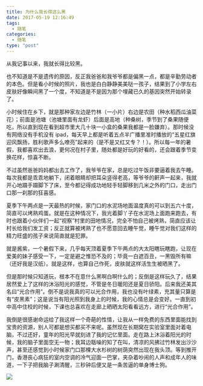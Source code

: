 ```yaml
---
title: 为什么我长得这么黑
date: 2017-05-19 12:16:49
tags:
  - 随笔
categories:
  - 随笔
type: "post"
---
```

从我记事以来，我就长得比较黑。

也不知道是不是遗传的原因，反正我爸爸和我爷爷都是偏黑一点，都是辛勤劳动者的本色。但是看小时候的照片，我也是白白静静美美哒一孩子，结果到了小学左右皮肤好像瞬间黑了一个度，不知道是不是因为那个埋藏已久的基因突然开始转录了。

<!--more-->

小时候住在乡下，就是那种家左边是竹林（一小片）右边是农田（种水稻西瓜油菜花）；前面是池塘（池塘里面有龙虾）后面是高地（种桑树，季节到了桑果随便吃，所以直到现在看到超市里大几十块一小盒的桑果我都是一脸嫌弃）。那时候没有网络没有手机没有 ipad，每天早上都是听着五点半广播里准时播放的“五星红旗迎风飘扬，胜利歌声多么嘹亮”起来的（是不是又红又专？！）。所以每一年的暑假，我都喜欢出去浪，更何况在村子里，随处都是好玩的好看的，还会跟着季节变换花样，惊喜不断。

不过虽然爸爸妈妈都出去工作了，我爷爷在家，总是吃过午饭非要逼着我去午睡。每次我都是乖乖地躺下，闭着眼睛却把耳朵竖得老高，等爷爷的鼾声一起来，我就开心地蹑手蹑脚下了床，至今都记得成功地轻手轻脚移到几米之外的门口，走出门口那一刹那的狂喜感。

夏季下午两点是一天最热的时候，家门口的水泥场地面温度真的可以到五六十度，简直可以烤熟鸡蛋。就是在这种情况下，我光着脚丫子在水泥场上面跑来跑去，有时也跟着小伙伴们一起“视察”村里的田地情况，完全不怕自己被烤熟，简直应该让村长给我们发工资；反正就算被烤熟了也不愿意回去睡午觉，睡午觉对我们这样的精力旺盛的孩子来说简直就是犯罪。

就是酱紫，一个暑假下来，几乎每天顶着夏季下午两点的大太阳瞎玩瞎跑，让现在爱美的妹子感受一下，一定是避之惟恐不及的；毕竟一白遮百丑，一黑毁所有嘛（还好我是汉纸）。就是这样，也算自己作死，皮肤就这样活生生被晒黑了。

但是那时候只知道玩，根本不在意什么黑啊白啊什么的；反倒是这样玩久了，结果居然爱上了这样的沐浴阳光的感觉，不管是冬日暖阳还是夏日骄阳。后来我还美其名曰“光合作用”。倒不是说我真的可以光合作用，我也没有叶绿素，充其量只算是有“皮黑素”；这是说当有阳光照到我身上的时候，我的心情总是会变好。一直到初中高中住校的时候，下课也总喜欢在走廊上晒晒太阳看看远方，进行“光合作用”。

我倒是很感谢命运给了我这样一个奇葩的性情，让我从一样免费的东西里面能找到宝贵的资源，别人可都是想买都买不来呢。虽然现在长期窝在实验室里面对着电脑，不过还好，童年的阳光早就刻进了我的记忆里面。走在路上沐浴着阳光的时候，我的脑子里面空无一物；我耳边聒噪的知了在叫，清凉的风拂过竹林发出沙沙声，甚至还感觉到小时候家门口那棵大水杉树的树荫突然出现在我头顶。等到推开门，香港丧心病狂的室内空调的冷气迎面一巴掌，夹杂着吵闹的人声和成年人的味道，一下子把我脑子涮清醒，三秒钟后便又是一条苦逼的单身博士狗。

![](/uploads/2017/dodge.jpg)
